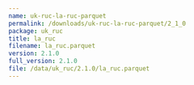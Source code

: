 ```yaml
---
name: uk-ruc-la-ruc-parquet
permalink: /downloads/uk-ruc-la-ruc-parquet/2_1_0
package: uk_ruc
title: la_ruc
filename: la_ruc.parquet
version: 2.1.0
full_version: 2.1.0
file: /data/uk_ruc/2.1.0/la_ruc.parquet
---
```

